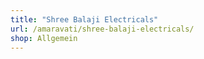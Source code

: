 ```yaml
---
title: "Shree Balaji Electricals"
url: /amaravati/shree-balaji-electricals/
shop: Allgemein
---
```

